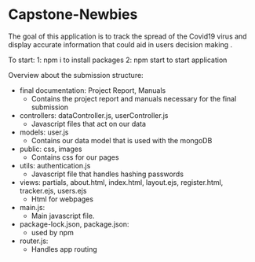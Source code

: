 # Capstone-Newbies

The goal of this application is to track the spread of the Covid19 virus and display accurate information that could aid in users decision making .

To start:
    1: npm i to install packages
    2: npm start to start application

Overview about the submission structure:
<ul>
    <li>
        final documentation: Project Report, Manuals
        <ul>
            <li>Contains the project report and manuals necessary for the final submission</li>
        </ul>
    </li>    
    <li>
    controllers: dataController.js, userController.js
        <ul>
            <li> Javascript files that act on our data</li>
        </ul>
    </li>    
    <li>
    models: user.js
        <ul>
            <li>Contains our data model that is used with the mongoDB</li>
        </ul>
    </li>
    <li>
    public: css, images
        <ul>
            <li>Contains css for our pages</li>
        </ul>
    </li>
    <li>
    utils: authentication.js
        <ul>
            <li>Javascript file that handles hashing passwords</li>
        </ul>
    </li>
    <li>
    views: partials, about.html, index.html, layout.ejs, register.html, tracker.ejs, users.ejs
        <ul>
            <li>Html for webpages</li>
        </ul>
    </li>
    <li>
    main.js: 
        <ul>
            <li>Main javascript file.</li>
        </ul>
    </li>
    <li>
    package-lock.json, package.json: 
        <ul>
            <li>used by npm</li>
        </ul>
    </li>
    <li>
    router.js:
        <ul>
            <li>Handles app routing</li>
        </ul>
    </li>
    <ul>
